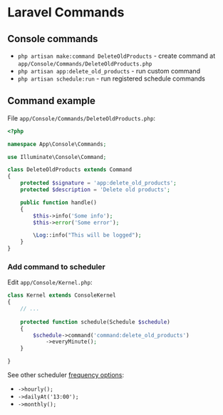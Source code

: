 # Laravel Commands

## Console commands

- `php artisan make:command DeleteOldProducts` - create command at `app/Console/Commands/DeleteOldProducts.php`
- `php artisan app:delete_old_products` - run custom command
- `php artisan schedule:run` - run registered schedule commands

## Command example

File `app/Console/Commands/DeleteOldProducts.php`:

```php
<?php

namespace App\Console\Commands;

use Illuminate\Console\Command;

class DeleteOldProducts extends Command
{
    protected $signature = 'app:delete_old_products';
    protected $description = 'Delete old products';

    public function handle()
    {
        $this->info('Some info');
        $this->error('Some error');

        \Log::info("This will be logged");
    }
}
```

### Add command to scheduler

Edit `app/Console/Kernel.php`:

```php
class Kernel extends ConsoleKernel
{
    // ...
    
    protected function schedule(Schedule $schedule)
    {
        $schedule->command('command:delete_old_products')
            ->everyMinute();
    }

}

```

See other scheduler [frequency options](https://laravel.com/docs/master/scheduling#schedule-frequency-options):

- `->hourly();`
- `->dailyAt('13:00');`
- `->monthly();`
